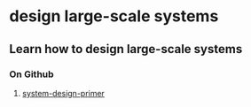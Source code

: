 # design large-scale systems

## Learn how to design large-scale systems

### On Github

1. [system-design-primer](https://github.com/donnemartin/system-design-primer)